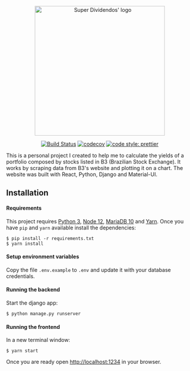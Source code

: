 <p align="center">
  <a href="https://superdividendos.com.br" rel="noopener" target="_blank"><img width="350" alt="Super Dividendos' logo" src="https://raw.githubusercontent.com/m4theushw/superdividendos/master/assets/logo.png">
  </a>
</p>

<div align="center">

[![Build Status](https://travis-ci.com/m4theushw/superdividendos.svg?branch=master)](https://travis-ci.com/m4theushw/superdividendos) 
[![codecov](https://codecov.io/gh/m4theushw/superdividendos/branch/master/graph/badge.svg)](https://codecov.io/gh/m4theushw/superdividendos)
[![code style: prettier](https://img.shields.io/badge/code_style-prettier-ff69b4.svg?style=flat-square)](https://github.com/prettier/prettier)

</div>

This is a personal project I created to help me to calculate the yields of a portfolio composed by stocks listed in B3 (Brazilian Stock Exchange). It works by scraping data from B3's website and plotting it on a chart. The website was built with React, Python, Django and Material-UI.

## Installation

#### Requirements

This project requires [Python 3](http://python.org/), [Node 12](https://nodejs.org/), [MariaDB 10](https://mariadb.org/) and [Yarn](https://yarnpkg.com/lang/en/). Once you have `pip` and `yarn` available install the dependencies:

```shell
$ pip install -r requirements.txt
$ yarn install
```

#### Setup environment variables

Copy the file `.env.example` to `.env` and update it with your database credentials.

#### Running the backend

Start the django app:

```shell
$ python manage.py runserver
```

#### Running the frontend

In a new terminal window:

```shell
$ yarn start
```

Once you are ready open [http://localhost:1234](http://localhost:1234) in your browser.
